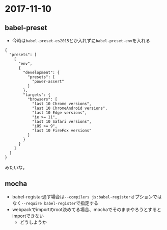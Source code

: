 # 2017-11-10

## babel-preset
- 今時は`babel-preset-es2015`とか入れずに`babel-preset-env`を入れる
```.babelrc
{
  "presets": [
    [
      "env",
      {
        "development": {
          "presets": [
            "power-assert"
          ]
        },
        "targets": {
          "browsers": [
            "last 10 Chrome versions",
            "last 10 ChromeAndroid versions",
            "last 10 Edge versions",
            "ie >= 11",
            "last 10 Safari versions",
            "iOS >= 9",
            "last 10 FireFox versions"
          ]
        }
      }
    ]
  ]
}
```
みたいな。

## mocha
- babel-registar通す場合は`--compilers js:babel-register`オプションではなく`--require babel-register`で指定する
- webpackでimportのroot決めてる場合、mochaでそのままやろうとするとimportできない
    - どうしようか
